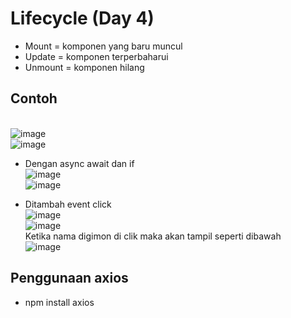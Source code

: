 # Lifecycle (Day 4)
- Mount = komponen yang baru muncul
- Update = komponen terperbaharui
- Unmount = komponen hilang

## Contoh
<br>![image](https://user-images.githubusercontent.com/85721388/198205305-1d5ecb24-ea4b-451a-964b-bc9ac2d871ae.png)
<br>![image](https://user-images.githubusercontent.com/85721388/198205360-12ad5a5c-163d-4fa2-9152-baf4bb754da3.png)

- Dengan async await dan if
<br>![image](https://user-images.githubusercontent.com/85721388/198205618-c2d3a584-8837-434b-a75d-df0d141d8a80.png)
<br>![image](https://user-images.githubusercontent.com/85721388/198205641-4e0ef457-b9d6-47b8-afb4-637241044a05.png)

- Ditambah event click
<br>![image](https://user-images.githubusercontent.com/85721388/198205718-1a2c219b-1ec5-4a60-b7c4-99ee06becd3f.png)
<br>![image](https://user-images.githubusercontent.com/85721388/198205749-00b59b8e-d98a-49b1-b39f-2fe24073ee2b.png)
<br>Ketika nama digimon di clik maka akan tampil seperti dibawah
<br>![image](https://user-images.githubusercontent.com/85721388/198205795-6c088e9f-092f-45e3-aed6-209ab2372c2b.png)

## Penggunaan axios
- npm install axios

